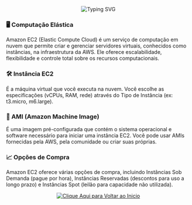 <div align="center">
  <img src="https://readme-typing-svg.herokuapp.com?color=FFB6C1&size=40&center=true&vCenter=true&width=600&lines=✨+Amazon+EC2+✨&repeat=true" alt="Typing SVG" />
</div>

### 🖥️ Computação Elástica

Amazon EC2 (Elastic Compute Cloud) é um serviço de computação em nuvem que permite criar e gerenciar servidores virtuais, conhecidos como instâncias, na infraestrutura da AWS. Ele oferece escalabilidade, flexibilidade e controle total sobre os recursos computacionais.

### 🛠️ Instância EC2

É a máquina virtual que você executa na nuvem. Você escolhe as especificações (vCPUs, RAM, rede) através do Tipo de Instância (ex: t3.micro, m6.large).

### 📸 AMI (Amazon Machine Image)

É uma imagem pré-configurada que contém o sistema operacional e software necessário para iniciar uma instância EC2. Você pode usar AMIs fornecidas pela AWS, pela comunidade ou criar suas próprias.

### 📈 Opções de Compra

Amazon EC2 oferece várias opções de compra, incluindo Instâncias Sob Demanda (pague por hora), Instâncias Reservadas (descontos para uso a longo prazo) e Instâncias Spot (leilão para capacidade não utilizada).

<p align="center">
  <a href="https://github.com/samiramedeiros/Santander-Code-Girls-25/blob/main/Modules/Inicio.md">
    <img src="https://readme-typing-svg.herokuapp.com?color=FFB6C1&size=30&center=true&vCenter=true&width=600&lines=✨+Clique+Aqui+para+Voltar+ao+Inicio+✨&repeat=true" alt="Clique Aqui para Voltar ao Inicio" />
  </a>
</p>
